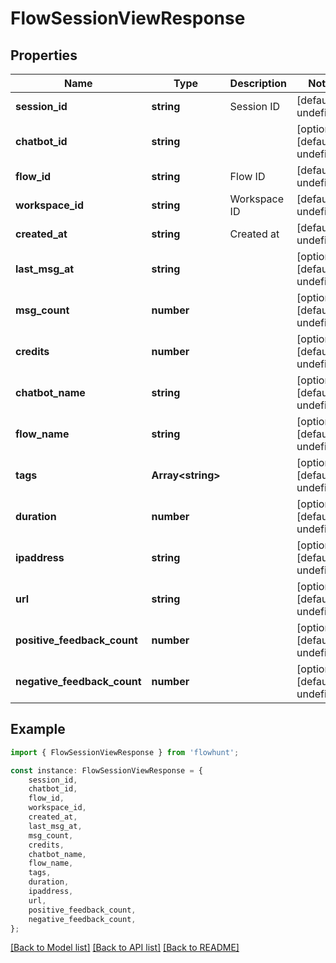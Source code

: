 # FlowSessionViewResponse


## Properties

Name | Type | Description | Notes
------------ | ------------- | ------------- | -------------
**session_id** | **string** | Session ID | [default to undefined]
**chatbot_id** | **string** |  | [optional] [default to undefined]
**flow_id** | **string** | Flow ID | [default to undefined]
**workspace_id** | **string** | Workspace ID | [default to undefined]
**created_at** | **string** | Created at | [default to undefined]
**last_msg_at** | **string** |  | [optional] [default to undefined]
**msg_count** | **number** |  | [optional] [default to undefined]
**credits** | **number** |  | [optional] [default to undefined]
**chatbot_name** | **string** |  | [optional] [default to undefined]
**flow_name** | **string** |  | [optional] [default to undefined]
**tags** | **Array&lt;string&gt;** |  | [optional] [default to undefined]
**duration** | **number** |  | [optional] [default to undefined]
**ipaddress** | **string** |  | [optional] [default to undefined]
**url** | **string** |  | [optional] [default to undefined]
**positive_feedback_count** | **number** |  | [optional] [default to undefined]
**negative_feedback_count** | **number** |  | [optional] [default to undefined]

## Example

```typescript
import { FlowSessionViewResponse } from 'flowhunt';

const instance: FlowSessionViewResponse = {
    session_id,
    chatbot_id,
    flow_id,
    workspace_id,
    created_at,
    last_msg_at,
    msg_count,
    credits,
    chatbot_name,
    flow_name,
    tags,
    duration,
    ipaddress,
    url,
    positive_feedback_count,
    negative_feedback_count,
};
```

[[Back to Model list]](../README.md#documentation-for-models) [[Back to API list]](../README.md#documentation-for-api-endpoints) [[Back to README]](../README.md)
